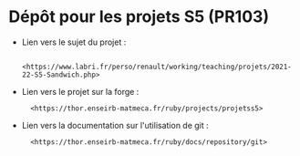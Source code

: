 # Dépôt pour les projets S5 (PR103)

- Lien vers le sujet du projet :

        <https://www.labri.fr/perso/renault/working/teaching/projets/2021-22-S5-Sandwich.php>

- Lien vers le projet sur la forge :

        <https://thor.enseirb-matmeca.fr/ruby/projects/projetss5>

- Lien vers la documentation sur l'utilisation de git :

        <https://thor.enseirb-matmeca.fr/ruby/docs/repository/git>

